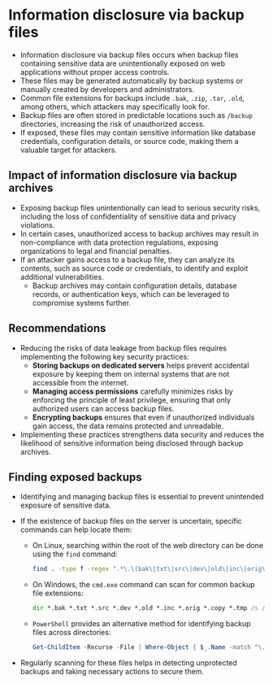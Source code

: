 # Information disclosure via backup files

* Information disclosure via backup files occurs when backup files containing sensitive data are unintentionally exposed on web applications without proper access controls.
* These files may be generated automatically by backup systems or manually created by developers and administrators.
* Common file extensions for backups include `.bak`, `.zip`, `.tar`, `.old`, among others, which attackers may specifically look for.
* Backup files are often stored in predictable locations such as `/backup` directories, increasing the risk of unauthorized access.
* If exposed, these files may contain sensitive information like database credentials, configuration details, or source code, making them a valuable target for attackers.

## Impact of information disclosure via backup archives

* Exposing backup files unintentionally can lead to serious security risks, including the loss of confidentiality of sensitive data and privacy violations.
* In certain cases, unauthorized access to backup archives may result in non-compliance with data protection regulations, exposing organizations to legal and financial penalties.
* If an attacker gains access to a backup file, they can analyze its contents, such as source code or credentials, to identify and exploit additional vulnerabilities.
  * Backup archives may contain configuration details, database records, or authentication keys, which can be leveraged to compromise systems further.

## Recommendations

* Reducing the risks of data leakage from backup files requires implementing the following key security practices:
  * **Storing backups on dedicated servers** helps prevent accidental exposure by keeping them on internal systems that are not accessible from the internet.
  * **Managing access permissions** carefully minimizes risks by enforcing the principle of least privilege, ensuring that only authorized users can access backup files.
  * **Encrypting backups** ensures that even if unauthorized individuals gain access, the data remains protected and unreadable.
* Implementing these practices strengthens data security and reduces the likelihood of sensitive information being disclosed through backup archives.

## Finding exposed backups

* Identifying and managing backup files is essential to prevent unintended exposure of sensitive data.
* If the existence of backup files on the server is uncertain, specific commands can help locate them:
  * On Linux, searching within the root of the web directory can be done using the `find` command:

    ```bash
    find . -type f -regex ".*\.\(bak\|txt\|src\|dev\|old\|inc\|orig\|copy\|tmp\)$"
    ```

  * On Windows, the `cmd.exe` command can scan for common backup file extensions:

    ```cmd
    dir *.bak *.txt *.src *.dev *.old *.inc *.orig *.copy *.tmp /s /b
    ```

  * `PowerShell` provides an alternative method for identifying backup files across directories:

    ```powershell
    Get-ChildItem -Recurse -File | Where-Object { $_.Name -match "\.(bak|txt|src|dev|old|inc|orig|copy|tmp)$" }
    ```

* Regularly scanning for these files helps in detecting unprotected backups and taking necessary actions to secure them.
